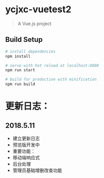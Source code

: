 # ycjxc-vuetest2

> A Vue.js project

## Build Setup

``` bash
# install dependencies
npm install

# serve with hot reload at localhost:8080
npm run start

# build for production with minification
npm run build

```
# 更新日志：

## 2018.5.11

- 建立更新日志
- 预览版开发中
 - 重要功能：
  - 移动端响应式
  - 后台处理
  - 管理员基础增删改查功能

